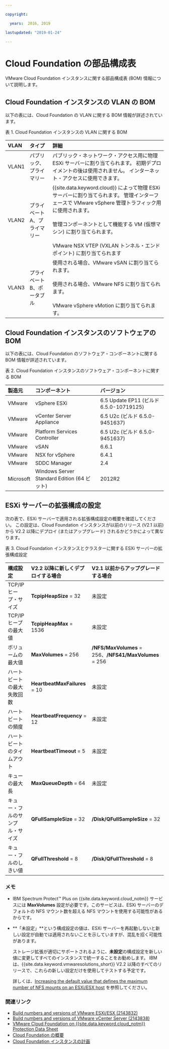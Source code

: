 ```yaml
---

copyright:

  years:  2016, 2019

lastupdated: "2019-01-24"

---
```


# Cloud Foundation の部品構成表

VMware Cloud Foundation インスタンスに関する部品構成表 (BOM) 情報について説明します。

## Cloud Foundation インスタンスの VLAN の BOM

以下の表には、Cloud Foundation の VLAN に関する BOM 情報が詳述されています。

表 1. Cloud Foundation インスタンスの VLAN に関する BOM

| VLAN      | タイプ      | 詳細      |
|:----------|:----------|:-------------|
| VLAN1     | パブリック、プライマリー | パブリック・ネットワーク・アクセス用に物理 ESXi サーバーに割り当てられます。 初期デプロイメントの後は使用されません。 インターネット・アクセスに使用できます。 |
| VLAN2     | プライベート A、プライマリー | {{site.data.keyword.cloud}} によって物理 ESXi サーバーに割り当てられます。 管理インターフェースで VMware vSphere 管理トラフィック用に使用されます。<br><br>管理コンポーネントとして機能する VM (仮想マシン) に割り当てられます。<br><br>VMware NSX VTEP (VXLAN トンネル・エンドポイント) に割り当てられます |
| VLAN3     | プライベート B、ポータブル | 使用される場合、VMware vSAN に割り当てられます。<br><br>使用される場合、VMware NFS に割り当てられます。<br><br>VMware vSphere vMotion に割り当てられます。 |

## Cloud Foundation インスタンスのソフトウェアの BOM

以下の表には、Cloud Foundation のソフトウェア・コンポーネントに関する BOM 情報が詳述されています。

表 2. Cloud Foundation インスタンスのソフトウェア・コンポーネントに関する BOM

| 製造元 | コンポーネント                                | バージョン      |
|:-------------|:-----------------------------------------|:-------------|
| VMware       | vSphere ESXi                             | 6.5 Update EP11 (ビルド 6.5.0-10719125) |
| VMware       | vCenter Server Appliance                 | 6.5 U2c (ビルド 6.5.0-9451637) |
| VMware       | Platform Services Controller             | 6.5 U2c (ビルド 6.5.0-9451637) |
| VMware       | vSAN                                     | 6.6.1        |
| VMware       | NSX for vSphere                          | 6.4.1        |
| VMware       | SDDC Manager                             | 2.4          |
| Microsoft    | Windows Server Standard Edition (64 ビット) | 2012R2       |

## ESXi サーバーの拡張構成の設定

次の表で、ESXi サーバーで適用される拡張構成設定の概要を確認してください。 この設定は、Cloud Foundation インスタンスが以前のリリース (V2.1 以前) から V2.2 以降にデプロイ (またはアップグレード) されるかどうかによって異なります。

表 3. Cloud Foundation インスタンスとクラスターに関する ESXi サーバーの拡張構成設定

| 構成設定 | V2.2 以降に新しくデプロイする場合  | V2.1 以前からアップグレードする場合 |   
|:------------- |:------------- |:------------- |
| TCP/IP ヒープ・サイズ | **TcpipHeapSize** = 32 | 未設定 |
| TCP/IP ヒープの最大値 | **TcpipHeapMax** = 1536 | 未設定 |  
| ボリュームの最大値 | **MaxVolumes** = 256 | **/NFS/MaxVolumes** = 256、**/NFS41/MaxVolumes** = 256 |  
| ハートビートの最大失敗回数 | **HeartbeatMaxFailures** = 10 | 未設定 |  
| ハートビートの頻度 | **HeartbeatFrequency** = 12 | 未設定 |  
| ハートビートのタイムアウト | **HeartbeatTimeout** = 5 | 未設定 |
| キューの最大長 | **MaxQueueDepth** = 64 | 未設定 |
| キュー・フルのサンプル・サイズ | **QFullSampleSize** = 32 | **/Disk/QFullSampleSize** = 32 |
| キュー・フルのしきい値 | **QFullThreshold** = 8 | **/Disk/QFullThreshold** = 8 |

### メモ

* IBM Spectrum Protect&trade; Plus on {{site.data.keyword.cloud_notm}} サービスには **MaxVolumes** 設定が必要です。このサービスは、ESXi サーバーのデフォルトの NFS マウント数を超える NFS マウントを使用する可能性があるからです。
* **「未設定」**という構成設定の値は、ESXi サーバーを再起動しないと新しい設定が自動では適用されないことを示していますが、混乱を招く可能性があります。

  ストレージ拡張が適切にサポートされるように、**未設定**の構成設定を新しい値に変更してすべてのインスタンスで統一することをお勧めします。 IBM は、{{site.data.keyword.vmwaresolutions_short}} V2.2 以降のすべてのリリースで、これらの新しい設定だけを使用してテストする予定です。

  詳しくは、[Increasing the default value that defines the maximum number of NFS mounts on an ESXi/ESX host](https://kb.vmware.com/s/article/2239) を参照してください。

### 関連リンク

* [Build numbers and versions of VMware ESXi/ESX (2143832)](https://kb.vmware.com/s/article/2143832)
* [Build numbers and versions of VMware vCenter Server (2143838)](https://kb.vmware.com/s/article/2143838)
* [VMware Cloud Foundation on {{site.data.keyword.cloud_notm}} Protection Data Sheet](https://www.ibm.com/software/reports/compatibility/clarity-reports/report/html/softwareReqsForProduct?deliverableId=C87A0EC07E7311E6BA51E79BE9476040)
* [Cloud Foundation の概要](/docs/services/vmwaresolutions/sddc/sd_cloudfoundationoverview.html)
* [Cloud Foundation インスタンスの計画](/docs/services/vmwaresolutions/sddc/sd_planning.html)

